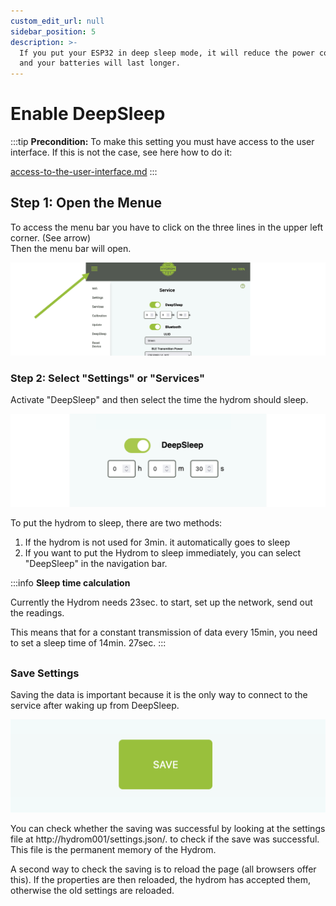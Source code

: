 ```yaml
---
custom_edit_url: null
sidebar_position: 5
description: >-
  If you put your ESP32 in deep sleep mode, it will reduce the power consumption
  and your batteries will last longer.
---
```


# Enable DeepSleep



:::tip
**Precondition:**
To make this setting you must have access to the user interface. If this is not the case, see here how to do it:

[access-to-the-user-interface.md](../docs/Getting%20Started/establish-first-connection-to-the-hydrom/access-to-the-user-interface.mdx "mention")
:::

## Step 1: Open the Menue

To access the menu bar you have to click on the three lines in the upper left corner. (See arrow)\
Then the menu bar will open.

![Open Navigation](../../docs/Pics/English_Pic5.png)

### Step 2: Select "Settings" or "Services" 

Activate "DeepSleep" and then select the time the hydrom should sleep.

![](../../docs/Pics/English_Pic18.png)

To put the hydrom to sleep, there are two methods:

1. If the hydrom is not used for 3min. it automatically goes to sleep
2. If you want to put the Hydrom to sleep immediately, you can select "DeepSleep" in the navigation bar.

:::info
**Sleep time calculation**

Currently the Hydrom needs 23sec. to start, set up the network, send out the readings.

This means that for a constant transmission of data every 15min, you need to set a sleep time of 14min. 27sec.
:::

##

### Save Settings

Saving the data is important because it is the only way to connect to the service after waking up from DeepSleep.

![Pressing the "save" button saves the settings.](../../docs/Pics/English_Pic6.png)

You can check whether the saving was successful by looking at the settings file at http://hydrom001/settings.json/.
to check if the save was successful.
This file is the permanent memory of the Hydrom.

A second way to check the saving is to reload the page (all browsers offer this).
If the properties are then reloaded, the hydrom has accepted them, otherwise the old settings are reloaded.